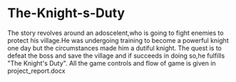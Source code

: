 # The-Knight-s-Duty
The story revolves around an adoscelent,who is going to fight enemies to protect his village.He was undergoing training to become a powerful knight one day but the circumstances made him a dutiful knight. The quest is to defeat the boss and save the village and if succeeds in doing so,he fulfills "The Knight's Duty".  All the game controls and flow of game is given in project_report.docx
